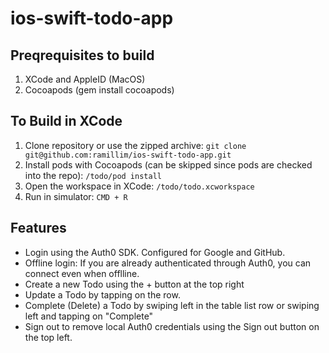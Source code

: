 # ios-swift-todo-app

## Preqrequisites to build

1. XCode and AppleID (MacOS)
2. Cocoapods (gem install cocoapods)

## To Build in XCode

1. Clone repository or use the zipped archive: `git clone git@github.com:ramillim/ios-swift-todo-app.git`
2. Install pods with Cocoapods (can be skipped since pods are checked into the repo): `/todo/pod install`
3. Open the workspace in XCode: `/todo/todo.xcworkspace`
4. Run in simulator: `CMD + R`

## Features

* Login using the Auth0 SDK. Configured for Google and GitHub.
* Offline login: If you are already authenticated through Auth0, you can connect even when offlline.
* Create a new Todo using the + button at the top right
* Update a Todo by tapping on the row.
* Complete (Delete) a Todo by swiping left in the table list row or swiping left and tapping on "Complete"
* Sign out to remove local Auth0 credentials using the Sign out button on the top left.
